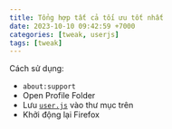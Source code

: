 ```yaml
---
title: Tổng hợp tất cả tối ưu tốt nhất
date: 2023-10-10 09:42:59 +7000
categories: [tweak, userjs]
tags: [tweak]
---
```


Cách sử dụng:
- `about:support`
- Open Profile Folder
- Lưu [`user.js`](https://github.com/FirefoxUniverse/FirefoxTweaksVN/raw/main/user.js) vào thư mục trên
- Khởi động lại Firefox
